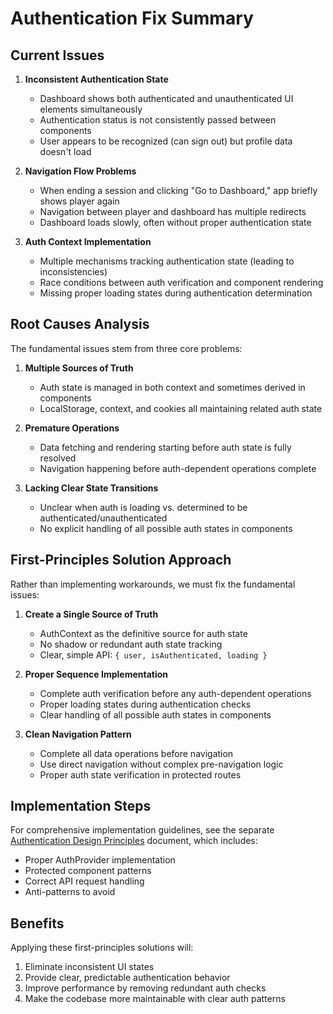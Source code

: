 # Authentication Fix Summary

## Current Issues

1. **Inconsistent Authentication State**
   - Dashboard shows both authenticated and unauthenticated UI elements simultaneously
   - Authentication status is not consistently passed between components
   - User appears to be recognized (can sign out) but profile data doesn't load

2. **Navigation Flow Problems**
   - When ending a session and clicking "Go to Dashboard," app briefly shows player again
   - Navigation between player and dashboard has multiple redirects
   - Dashboard loads slowly, often without proper authentication state

3. **Auth Context Implementation**
   - Multiple mechanisms tracking authentication state (leading to inconsistencies)
   - Race conditions between auth verification and component rendering
   - Missing proper loading states during authentication determination

## Root Causes Analysis

The fundamental issues stem from three core problems:

1. **Multiple Sources of Truth**
   - Auth state is managed in both context and sometimes derived in components
   - LocalStorage, context, and cookies all maintaining related auth state

2. **Premature Operations**
   - Data fetching and rendering starting before auth state is fully resolved
   - Navigation happening before auth-dependent operations complete

3. **Lacking Clear State Transitions**
   - Unclear when auth is loading vs. determined to be authenticated/unauthenticated
   - No explicit handling of all possible auth states in components

## First-Principles Solution Approach

Rather than implementing workarounds, we must fix the fundamental issues:

1. **Create a Single Source of Truth**
   - AuthContext as the definitive source for auth state
   - No shadow or redundant auth state tracking
   - Clear, simple API: `{ user, isAuthenticated, loading }`

2. **Proper Sequence Implementation**
   - Complete auth verification before any auth-dependent operations
   - Proper loading states during authentication checks
   - Clear handling of all possible auth states in components

3. **Clean Navigation Pattern**
   - Complete all data operations before navigation
   - Use direct navigation without complex pre-navigation logic
   - Proper auth state verification in protected routes

## Implementation Steps

For comprehensive implementation guidelines, see the separate [Authentication Design Principles](./AUTH-FIX-PRINCIPLES.md) document, which includes:

- Proper AuthProvider implementation
- Protected component patterns
- Correct API request handling
- Anti-patterns to avoid

## Benefits

Applying these first-principles solutions will:

1. Eliminate inconsistent UI states
2. Provide clear, predictable authentication behavior
3. Improve performance by removing redundant auth checks
4. Make the codebase more maintainable with clear auth patterns
